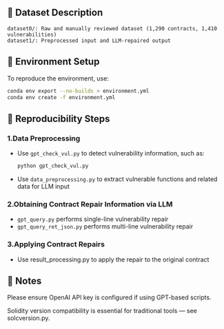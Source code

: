 ## 📁 Dataset Description

```
dataset0/: Raw and manually reviewed dataset (1,290 contracts, 1,410 vulnerabilities)
dataset1/: Preprocessed input and LLM-repaired output
```

## 📄 Environment Setup

To reproduce the environment, use:

```bash
conda env export --no-builds > environment.yml
conda env create -f environment.yml
```

## 🔁 Reproducibility Steps

### 1.Data Preprocessing

- Use `gpt_check_vul.py` to detect vulnerability information, such as:

  ```bash
  python gpt_check_vul.py
  ```
- Use `data_preprocessing.py` to extract vulnerable functions and related data for LLM input

### 2.Obtaining Contract Repair Information via LLM

- `gpt_query.py` performs single-line vulnerability repair
- `gpt_query_ret_json.py` performs multi-line vulnerability repair

### 3.Applying Contract Repairs

- Use result_processing.py to apply the repair to the original contract

## 📌 Notes

Please ensure OpenAI API key is configured if using GPT-based scripts.

Solidity version compatibility is essential for traditional tools — see solcversion.py.
